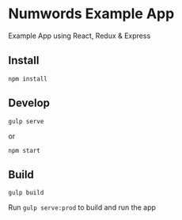Numwords Example App
=========================

Example App using React, Redux & Express
<br/>

Install
-----
```
npm install
```

Develop
-----
```
gulp serve
```
or
```
npm start
```

Build
-----
```
gulp build
```

Run ```gulp serve:prod``` to build and run the app